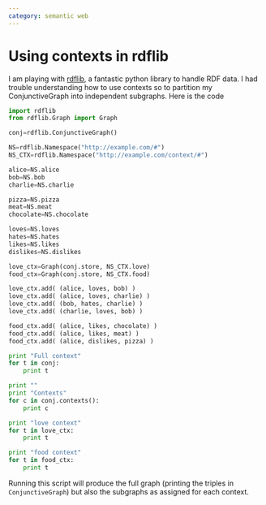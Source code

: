 ```yaml
---
category: semantic web
---
```

Using contexts in rdflib
========================

I am playing with [rdflib](http://rdflib.net), a fantastic python
library to handle RDF data. I had trouble understanding how to use
contexts so to partition my ConjunctiveGraph into independent subgraphs.
Here is the code

```python
import rdflib
from rdflib.Graph import Graph

conj=rdflib.ConjunctiveGraph()

NS=rdflib.Namespace("http://example.com/#")
NS_CTX=rdflib.Namespace("http://example.com/context/#")

alice=NS.alice
bob=NS.bob
charlie=NS.charlie

pizza=NS.pizza
meat=NS.meat
chocolate=NS.chocolate

loves=NS.loves
hates=NS.hates
likes=NS.likes
dislikes=NS.dislikes

love_ctx=Graph(conj.store, NS_CTX.love)
food_ctx=Graph(conj.store, NS_CTX.food)

love_ctx.add( (alice, loves, bob) )
love_ctx.add( (alice, loves, charlie) )
love_ctx.add( (bob, hates, charlie) )
love_ctx.add( (charlie, loves, bob) )

food_ctx.add( (alice, likes, chocolate) )
food_ctx.add( (alice, likes, meat) )
food_ctx.add( (alice, dislikes, pizza) )

print "Full context"
for t in conj:
    print t

print ""
print "Contexts"
for c in conj.contexts():
    print c

print "love context"
for t in love_ctx:
    print t

print "food context"
for t in food_ctx:
    print t
```

Running this script will produce the full graph (printing the triples in
`ConjunctiveGraph`) but also the subgraphs as assigned for each context.

